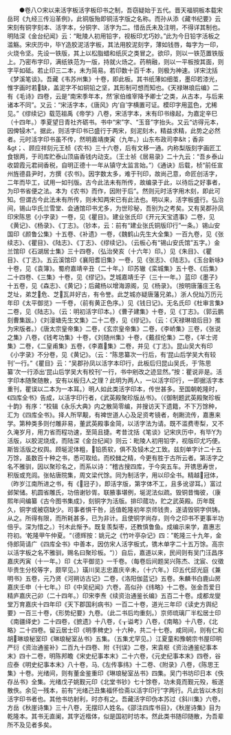 <!-- { "loadSidebar": true } -->
　　●卷八○宋以来活字板活字板印书之制，吾窃疑始于五代。晋天福铜板本载宋岳珂《九经三传沿革例》，此铜版殆即铜活字版之名称。而孙从添《藏书纪要》云宋刻有铜字刻本、活字本，分铜字、活字为二。惜岳氏未及注明，不得详其制也。明陆深《金台纪闻》云：“毗陵人初用铅字，视板印尤巧妙。”此为今日铅字活板之滥觞。宋庆历中，毕造胶泥活字板，其法用胶泥刻字，薄如钱唇，每字为一印，火烧令坚。先设一铁版，其上以松脂蜡和纸灰之类冒之。欲印，则以一铁范置铁版上。乃密布字印，满纸铁范为一版，持就火炀之。药稍融，则以一平板按其面，则字平如砥。若止印三二本，未为简易。若印数十百千本，则极为神速。详宋沈括《梦溪笔谈》。吾藏《韦苏州集》十卷，即此板。其书纸薄如细茧，墨印若漆光，惟字画时若缺，盖泥字不如铜铅之坚，其形制可想而知也。《天禄琳琅后编》二有《毛诗》四卷，云是“南宋季年本，然‘家伯维宰降予卿士’之类，从古本，与后来诸本不同”。又云：“宋活字本，《唐风》内‘自’字横置可证。模印字用蓝色，尤稀见。”《缪续记》载范祖禹《帝学》八卷，宋活字本，末有印书缘起，为嘉定辛巳（十四年。）季夏望日青社齐砺书。书中“宋”字、“玉音”字抬头。又云“访得元本，因俾锓木”。据此，则活字印书已盛行于两宋，刻泥刻木，精益求精，此势之必然者。元时活字印书虽不传，然明嘉靖庚寅（九年。）山东布政司李&lt；香非&gt；、顾应祥刻元王桢《农书》三十六卷，后有文移一通。内称梨版刻字画匠工食银两，于司库贮泰山顶庙香钱内动支。（王士祯《居易录》二十九云：“吾乡泰山收碧霞元君祠香税，自明正德十一年从镇守太监言始。”）《通诀》后载，桢“前任宣州旌德县尹时，方撰《农书》。因字数太多，难于刊印，故尚己意，命匠创活字，二年而毕工，试用一如刊版。古今此法未有所传，故编录于此，以待后之好事者，为印书省便之法。本为《农书》而作，因附于后”。然则元时活字用木刻，即此可知。但谓古今此法未有所传，则未知两宋已有此法也。明以来，活字板盛行。弘治间，锡山华氏兰雪堂、会通馆印书尤多，为世珍秘，吾别为之考矣。又有吴郡孙凤印宋陈思《小字录》一卷，见《瞿目》。建业张氏印《开元天宝遗事》二卷，见《黄记》、《杨录》、《丁志》。（钞本，云：前有“建业张氏铜版印行”一条。）锡山安国印《颜鲁公集》十五卷、《补遗》一卷，《魏鹤山先生大全集》一百九卷，见《张续志》、《瞿目》、《陆志》、《丁志》、《缪续记》。（云板心有“锡山安氏馆”五字。）金兰馆印《石湖居士集》三十四卷，（弘治癸亥（十六年）印。）见《朱目》、《瞿目》、《丁志》。五云溪馆印《襄阳耆旧集》一卷，见《张志》、《陆志》。《玉台新咏》十卷，见《袁簿》。蜀府嘉靖辛丑（二十年。）印苏辙《栾城集》五十卷、《后集》二十四卷、《三集》十卷，见《缪记》。芝城嘉靖壬子（三十一年。）蓝印《墨子》十五卷，见《森志》、《黄记》；后藏杨以增海源阁，见《杨录》。（按明唐藩庄王名芝址，弟芝危、芝瓦并好古，有令誉。此芝城亦疑唐藩兄弟。）浙人倪灿万历元年印《太平御览》一千卷，（前有黄正色序。）见《钱日记》。无名氏印《杜审言集》二卷，见《陆志》。（云：明初活字印本。）《曹子建集》十卷，见《丁志》。（郭云鹏刻曹集跋。）《刘漫塘先生文集》二十二卷，见《缪记》。（云：《天禄琳琅后目》推为宋版者。）《唐太宗皇帝集》二卷，《玄宗皇帝集》二卷，《李峤集》三卷，《张说之集》八卷，《钱考功集》十卷，《刘随州集》十卷，《戴叔伦集》二卷，《羊士谔集》二卷，《二皇甫集》五卷，《李嘉集》二卷，并见《丁志》。昆山吴大有印《小字录》不分卷，见《黄记》。（云：“陈思纂次一行后，有‘昆山后学吴大有较刊’一行。”《瞿目》云：“吴郡孙凤以活字本印行，此板后归昆山吴氏，于‘陈思纂’次一行添出‘昆山后学吴大有校刊’一行，书中剜改之迹显然。”按：瞿说非是。活字印本随聚随散，安有以板归人之理？此明为两人，一以活字印行，一即据活字本重刊，瞿误以二本为一本耳。）明人如此类活字印本，传世甚多。至国朝乾隆时，《四库全书》告成，以活字印行者，《武英殿聚珍版丛书》。（《御制题武英殿聚珍板十韵》有序：“校辑《永乐大典》内之散简零编，并搜访天下遗籍，不下万馀种，汇为《四库全书》。择人所罕觏，有裨世道人心及足资考镜者，剞劂流传，嘉惠来学。第种类多则付雕非易，董武英殿事金简，以活字法为请。既不滥费枣梨，又不久淹岁月，用力省而程功速，至简且捷。考昔沈括《笔谈》记宋庆历中，有毕为活版，以胶泥烧成，而陆深《金台纪闻》则云：毗陵人初用铅字，视版印尤巧便。斯皆活版之权舆。顾埏泥体粗，铅质软，俱不及锓木之工致。兹刻单字计二十五万馀，虽数百十种之书，悉可取给。而校雠之精，今更有胜于古所云者。第活字之名不雅驯，因以聚珍名之，而系以诗：”稽古搜四库，于今突五车。开镌思寿世，积版或充闾。张帖唐院集，周文梁代馀。同为制活字，用以印全书。精越冠体，（昨岁江南所进之书，有《冠子》，即活字版，第字体不工，且多讹谬耳。）富过邺架储。机圆省雕氏，功倍谢钞胥。联腋事堪例，埏泥法似疏。毁铜昔悔彼，（康熙年间编纂《古今图书集成》，刻铜字为活版。排印蒇功，贮之武英殿。历年既久，铜字或被窃缺少。司事者惧干咎，适值乾隆初年京师钱贵，遂请毁铜字供铸。从之。所得有限，而所耗甚多，已为非计。且使铜字尚存，则今之印书不更事半功倍乎。深为惜之。）刊木此惭予。既复羡梨枣，还教慎鲁鱼。成编示来学，嘉惠志符初。‘乾隆甲午仲夏。“（德辉按：姚元之《竹叶亭杂记》四：”乾隆三十九年，金侍郎简请广《四库全书》中善本，因仿宋人活字板式，镌木单字二十五万馀。高宗以活字板之名不雅驯，赐名曰聚珍板。“））自后，嘉道以来，民间则有吴门汪昌序嘉庆丙寅（十一年。）印《太平御览》一千卷。（每卷后间题吴兴陈杰、沈宸、仪徵毕贵生分校等字，颇罕见。）璜川吴志忠嘉庆辛未，（十六年。）印五代邱光庭《兼明书》五卷，元乃贤《河朔访古记》二卷，《洛阳伽蓝记》五卷。朱麟书白鹿山房嘉庆壬申（十七年。）印《中吴纪闻》六卷，高似孙《纬略》十二卷。张金吾爱日精庐嘉庆己卯（二十四年。）印宋李焘《续资治通鉴长编》五百二十卷。成都龙燮堂万育嘉庆十四年印《天下郡国利病书》一百二十卷，道光三年印《读史方舆纪要》一百三十卷，《形势纪要》九卷。（此二书后均重刻。）京师琉璃厂半松居士印《南疆绎史》二十四卷，《摭遗》十八卷，《┰谥考》八卷，《南略》十八卷，《北略》二十四卷。留云居士印《明季稗史》十六种，共二十七卷。咸同间，则有仁和胡琳琅秘室印《琳琅秘室丛书》五集。（五集尤罕见。）江夏童和豫朝宗书屋印明严衍《资治通鉴补》二百九十四卷、附《刊误》二卷，宋袁枢《资治通鉴纪事本末》四十二卷，明陈邦瞻《宋史纪事本末》二十六卷，《元史纪事本末》四卷，谷应泰《明史纪事本末》八十卷，马《左传事纬》十二卷、《附录》八卷，《陈思王集》十卷。光绪间，则有董金鉴重印《琳琅秘室丛书》四集。吴门书坊印日本《佚存丛书》全集。光绪戊子姚觐元印《北堂书钞》七十馀卷，功未竟而觐元殁，板遂散佚。余见一残本，前有”光绪己丑集福怀俭斋以活字印行“字两行。凡此皆以木刻活字印书者也。其他书坊射利，时亦有之。吾藏活字印伪本苏过《斜川集》六卷，方岳《秋崖诗集》三十八卷，无摆印人姓名。《邵注四库书目》，《秋崖诗集》目为乾隆本。其书无直阑，其字近楷体，似是国初时坊本。然此类书随印随散，为吾辈所不及见者多矣。

